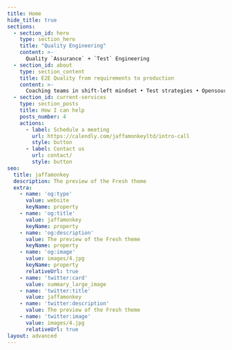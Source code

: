 ```yaml
---
title: Home
hide_title: true
sections:
  - section_id: hero
    type: section_hero
    title: "Quality Engineering"
    content: >-
      Quality `Assurance` + `Test` Engineering
  - section_id: about
    type: section_content
    title: E2E Quality from requirements to production
    content: >-
      Coaching teams in shift-left mindset • Test strategies • Opensource test architecture • Improving quality in CI/CD pipelines • Pragmatic performance test automation
  - section_id: current-services
    type: section_posts
    title: How I can help
    posts_number: 4
    actions:
      - label: Schedule a meeting
        url: https://calendly.com/jaffamonkeyltd/intro-call
        style: button
      - label: Contact us
        url: contact/
        style: button
seo:
  title: jaffamonkey
  description: The preview of the Fresh theme
  extra:
    - name: 'og:type'
      value: website
      keyName: property
    - name: 'og:title'
      value: jaffamonkey
      keyName: property
    - name: 'og:description'
      value: The preview of the Fresh theme
      keyName: property
    - name: 'og:image'
      value: images/4.jpg
      keyName: property
      relativeUrl: true
    - name: 'twitter:card'
      value: summary_large_image
    - name: 'twitter:title'
      value: jaffamonkey
    - name: 'twitter:description'
      value: The preview of the Fresh theme
    - name: 'twitter:image'
      value: images/4.jpg
      relativeUrl: true
layout: advanced
---
```

